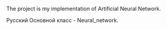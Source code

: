 The project is my implementation of Artificial Neural Network.

Русский
Основной класс - Neural_network.
